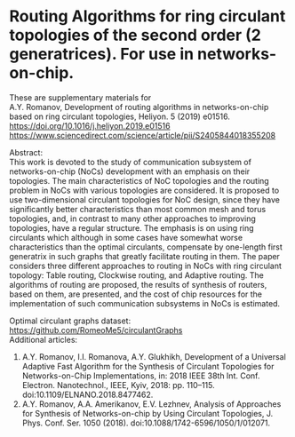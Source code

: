 # Routing Algorithms for ring circulant topologies of the second order (2 generatrices). For use in networks-on-chip.
These are supplementary materials for   
A.Y. Romanov, Development of routing algorithms in networks-on-chip based on ring circulant topologies, Heliyon. 5 (2019) e01516.     
https://doi.org/10.1016/j.heliyon.2019.e01516       
https://www.sciencedirect.com/science/article/pii/S2405844018355208   
        
Abstract:     
This work is devoted to the study of communication subsystem of networks-on-chip (NoCs) development with an emphasis on their topologies. The main characteristics of NoC topologies and the routing problem in NoCs with various topologies are considered. It is proposed to use two-dimensional circulant topologies for NoC design, since they have significantly better characteristics than most common mesh and torus topologies, and, in contrast to many other approaches to improving topologies, have a regular structure. The emphasis is on using ring circulants which although in some cases have somewhat worse characteristics than the optimal circulants, compensate by one-length first generatrix in such graphs that greatly facilitate routing in them. The paper considers three different approaches to routing in NoCs with ring circulant topology: Table routing, Clockwise routing, and Adaptive routing. The algorithms of routing are proposed, the results of synthesis of routers, based on them, are presented, and the cost of chip resources for the implementation of such communication subsystems in NoCs is estimated.
    
Optimal circulant graphs dataset: https://github.com/RomeoMe5/circulantGraphs    
Additional articles:        
1. A.Y. Romanov, I.I. Romanova, A.Y. Glukhikh, Development of a Universal Adaptive Fast Algorithm for the Synthesis of Circulant Topologies for Networks-on-Chip Implementations, in: 2018 IEEE 38th Int. Conf. Electron. Nanotechnol., IEEE, Kyiv, 2018: pp. 110–115. doi:10.1109/ELNANO.2018.8477462.
2. A.Y. Romanov, A.A. Amerikanov, E.V. Lezhnev, Analysis of Approaches for Synthesis of Networks-on-chip by Using Circulant Topologies, J. Phys. Conf. Ser. 1050 (2018). doi:10.1088/1742-6596/1050/1/012071.
